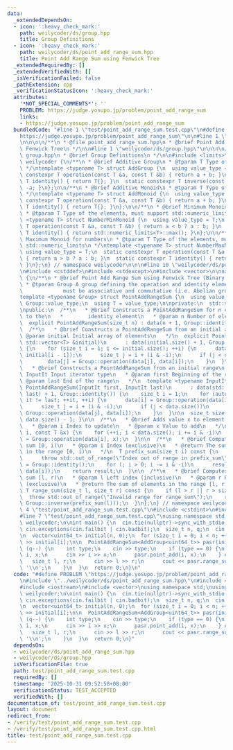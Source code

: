 ```yaml
---
data:
  _extendedDependsOn:
  - icon: ':heavy_check_mark:'
    path: weilycoder/ds/group.hpp
    title: Group Definitions
  - icon: ':heavy_check_mark:'
    path: weilycoder/ds/point_add_range_sum.hpp
    title: Point Add Range Sum using Fenwick Tree
  _extendedRequiredBy: []
  _extendedVerifiedWith: []
  _isVerificationFailed: false
  _pathExtension: cpp
  _verificationStatusIcon: ':heavy_check_mark:'
  attributes:
    '*NOT_SPECIAL_COMMENTS*': ''
    PROBLEM: https://judge.yosupo.jp/problem/point_add_range_sum
    links:
    - https://judge.yosupo.jp/problem/point_add_range_sum
  bundledCode: "#line 1 \"test/point_add_range_sum.test.cpp\"\n#define PROBLEM \"\
    https://judge.yosupo.jp/problem/point_add_range_sum\"\n\n#line 1 \"weilycoder/ds/point_add_range_sum.hpp\"\
    \n\n\n\n/**\n * @file point_add_range_sum.hpp\n * @brief Point Add Range Sum using\
    \ Fenwick Tree\n */\n\n#line 1 \"weilycoder/ds/group.hpp\"\n\n\n\n/**\n * @file\
    \ group.hpp\n * @brief Group Definitions\n */\n\n#include <limits>\n\nnamespace\
    \ weilycoder {\n/**\n * @brief Additive Group\n * @tparam T Type of the elements\n\
    \ */\ntemplate <typename T> struct AddGroup {\n  using value_type = T;\n  static\
    \ constexpr T operation(const T &a, const T &b) { return a + b; }\n  static constexpr\
    \ T identity() { return T{}; }\n  static constexpr T inverse(const T &a) { return\
    \ -a; }\n};\n\n/**\n * @brief Additive Monoid\n * @tparam T Type of the elements\n\
    \ */\ntemplate <typename T> struct AddMonoid {\n  using value_type = T;\n  static\
    \ constexpr T operation(const T &a, const T &b) { return a + b; }\n  static constexpr\
    \ T identity() { return T{}; }\n};\n\n/**\n * @brief Minimum Monoid for numbers\n\
    \ * @tparam T Type of the elements, must support std::numeric_limits\n */\ntemplate\
    \ <typename T> struct NumberMinMonoid {\n  using value_type = T;\n  static constexpr\
    \ T operation(const T &a, const T &b) { return a < b ? a : b; }\n  static constexpr\
    \ T identity() { return std::numeric_limits<T>::max(); }\n};\n\n/**\n * @brief\
    \ Maximum Monoid for numbers\n * @tparam T Type of the elements, must support\
    \ std::numeric_limits\n */\ntemplate <typename T> struct NumberMaxMonoid {\n \
    \ using value_type = T;\n  static constexpr T operation(const T &a, const T &b)\
    \ { return a > b ? a : b; }\n  static constexpr T identity() { return std::numeric_limits<T>::min();\
    \ }\n};\n} // namespace weilycoder\n\n\n#line 10 \"weilycoder/ds/point_add_range_sum.hpp\"\
    \n#include <cstddef>\n#include <stdexcept>\n#include <vector>\n\nnamespace weilycoder\
    \ {\n/**\n * @brief Point Add Range Sum using Fenwick Tree (Binary Indexed Tree)\n\
    \ * @tparam Group A group defining the operation and identity element,\n *   \
    \             must be associative and commutative (i.e. Abelian group).\n */\n\
    template <typename Group> struct PointAddRangeSum {\n  using value_type = typename\
    \ Group::value_type;\n  using T = value_type;\n\nprivate:\n  std::vector<T> data;\n\
    \npublic:\n  /**\n   * @brief Constructs a PointAddRangeSum for n elements initialized\
    \ to the\n   *        identity element\n   * @param n Number of elements\n   */\n\
    \  explicit PointAddRangeSum(size_t n) : data(n + 1, Group::identity()) {}\n\n\
    \  /**\n   * @brief Constructs a PointAddRangeSum from an initial array\n   *\
    \ @param initial Initial array of elements\n   */\n  explicit PointAddRangeSum(const\
    \ std::vector<T> &initial)\n      : data(initial.size() + 1, Group::identity())\
    \ {\n    for (size_t i = 1; i <= initial.size(); ++i) {\n      data[i] = Group::operation(data[i],\
    \ initial[i - 1]);\n      size_t j = i + (i & -i);\n      if (j < data.size())\n\
    \        data[j] = Group::operation(data[j], data[i]);\n    }\n  }\n\n  /**\n\
    \   * @brief Constructs a PointAddRangeSum from an initial range\n   * @tparam\
    \ InputIt Input iterator type\n   * @param first Beginning of the range\n   *\
    \ @param last End of the range\n   */\n  template <typename InputIt>\n  explicit\
    \ PointAddRangeSum(InputIt first, InputIt last)\n      : data(std::distance(first,\
    \ last) + 1, Group::identity()) {\n    size_t i = 1;\n    for (auto it = first;\
    \ it != last; ++it, ++i) {\n      data[i] = Group::operation(data[i], *it);\n\
    \      size_t j = i + (i & -i);\n      if (j < data.size())\n        data[j] =\
    \ Group::operation(data[j], data[i]);\n    }\n  }\n\n  size_t size() const { return\
    \ data.size() - 1; }\n\n  /**\n   * @brief Adds value x to element at index i\n\
    \   * @param i Index to update\n   * @param x Value to add\n   */\n  void point_add(size_t\
    \ i, const T &x) {\n    for (++i; i < data.size(); i += i & -i)\n      data[i]\
    \ = Group::operation(data[i], x);\n  }\n\n  /**\n   * @brief Computes the prefix\
    \ sum [0, i)\n   * @param i Index (exclusive)\n   * @return The sum of elements\
    \ in the range [0, i)\n   */\n  T prefix_sum(size_t i) const {\n    if (i > size())\n\
    \      throw std::out_of_range(\"Index out of range in prefix_sum\");\n    T result\
    \ = Group::identity();\n    for (; i > 0; i -= i & -i)\n      result = Group::operation(result,\
    \ data[i]);\n    return result;\n  }\n\n  /**\n   * @brief Computes the range\
    \ sum [l, r)\n   * @param l Left index (inclusive)\n   * @param r Right index\
    \ (exclusive)\n   * @return The sum of elements in the range [l, r)\n   */\n \
    \ T range_sum(size_t l, size_t r) const {\n    if (l > r || r > size())\n    \
    \  throw std::out_of_range(\"Invalid range for range_sum\");\n    return Group::operation(prefix_sum(r),\
    \ Group::inverse(prefix_sum(l)));\n  }\n};\n} // namespace weilycoder\n\n\n#line\
    \ 4 \"test/point_add_range_sum.test.cpp\"\n#include <cstdint>\n#include <iostream>\n\
    #line 7 \"test/point_add_range_sum.test.cpp\"\nusing namespace std;\nusing namespace\
    \ weilycoder;\n\nint main() {\n  cin.tie(nullptr)->sync_with_stdio(false);\n \
    \ cin.exceptions(cin.failbit | cin.badbit);\n  size_t n, q;\n  cin >> n >> q;\n\
    \n  vector<uint64_t> initial(n, 0);\n  for (size_t i = 0; i < n; ++i)\n    cin\
    \ >> initial[i];\n\n  PointAddRangeSum<AddGroup<uint64_t>> pasr(initial);\n  while\
    \ (q--) {\n    int type;\n    cin >> type;\n    if (type == 0) {\n      size_t\
    \ i, x;\n      cin >> i >> x;\n      pasr.point_add(i, x);\n    } else {\n   \
    \   size_t l, r;\n      cin >> l >> r;\n      cout << pasr.range_sum(l, r) <<\
    \ '\\n';\n    }\n  }\n  return 0;\n}\n"
  code: "#define PROBLEM \"https://judge.yosupo.jp/problem/point_add_range_sum\"\n\
    \n#include \"../weilycoder/ds/point_add_range_sum.hpp\"\n#include <cstdint>\n\
    #include <iostream>\n#include <vector>\nusing namespace std;\nusing namespace\
    \ weilycoder;\n\nint main() {\n  cin.tie(nullptr)->sync_with_stdio(false);\n \
    \ cin.exceptions(cin.failbit | cin.badbit);\n  size_t n, q;\n  cin >> n >> q;\n\
    \n  vector<uint64_t> initial(n, 0);\n  for (size_t i = 0; i < n; ++i)\n    cin\
    \ >> initial[i];\n\n  PointAddRangeSum<AddGroup<uint64_t>> pasr(initial);\n  while\
    \ (q--) {\n    int type;\n    cin >> type;\n    if (type == 0) {\n      size_t\
    \ i, x;\n      cin >> i >> x;\n      pasr.point_add(i, x);\n    } else {\n   \
    \   size_t l, r;\n      cin >> l >> r;\n      cout << pasr.range_sum(l, r) <<\
    \ '\\n';\n    }\n  }\n  return 0;\n}"
  dependsOn:
  - weilycoder/ds/point_add_range_sum.hpp
  - weilycoder/ds/group.hpp
  isVerificationFile: true
  path: test/point_add_range_sum.test.cpp
  requiredBy: []
  timestamp: '2025-10-31 09:52:58+08:00'
  verificationStatus: TEST_ACCEPTED
  verifiedWith: []
documentation_of: test/point_add_range_sum.test.cpp
layout: document
redirect_from:
- /verify/test/point_add_range_sum.test.cpp
- /verify/test/point_add_range_sum.test.cpp.html
title: test/point_add_range_sum.test.cpp
---
```

